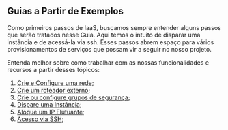 ## Guias a Partir de Exemplos

Como primeiros passos de IaaS, buscamos sempre entender alguns passos que serão tratados nesse Guia. Aqui temos o intuito de disparar uma instância e de acessá-la via ssh. Esses passos abrem espaço para vários provisionamentos de serviços que possam vir a seguir no nosso projeto.

Entenda melhor sobre como trabalhar com as nossas funcionalidades e recursos a partir desses tópicos:

1. [Crie e Configure uma rede](../redes/redes.md);
2. [Crie um roteador externo](../redes/roteadores.md);
3. [Crie ou configure grupos de segurança](../redes/gruposDeSeguranca.md);
4. [Dispare uma Instância](../computacao/instancias.md);
5. [Aloque um IP Flutuante](../redes/ipsFlutuantes.md);
6. [Acesso via SSH](../inicial/acesso-via-ssh.md);

